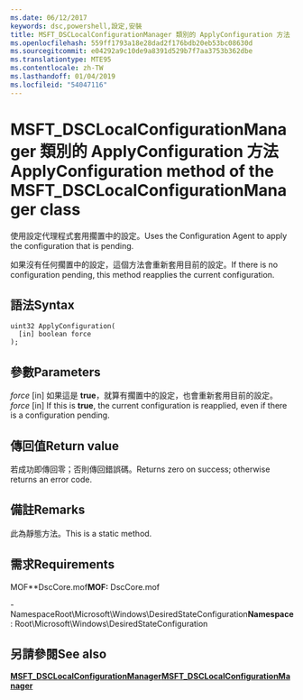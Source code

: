 ```yaml
---
ms.date: 06/12/2017
keywords: dsc,powershell,設定,安裝
title: MSFT_DSCLocalConfigurationManager 類別的 ApplyConfiguration 方法
ms.openlocfilehash: 559ff1793a18e28dad2f176bdb20eb53bc08630d
ms.sourcegitcommit: e04292a9c10de9a8391d529b7f7aa3753b362dbe
ms.translationtype: MTE95
ms.contentlocale: zh-TW
ms.lasthandoff: 01/04/2019
ms.locfileid: "54047116"
---
```

# <a name="applyconfiguration-method-of-the-msftdsclocalconfigurationmanager-class"></a><span data-ttu-id="49bff-103">MSFT_DSCLocalConfigurationManager 類別的 ApplyConfiguration 方法</span><span class="sxs-lookup"><span data-stu-id="49bff-103">ApplyConfiguration method of the MSFT_DSCLocalConfigurationManager class</span></span>

<span data-ttu-id="49bff-104">使用設定代理程式套用擱置中的設定。</span><span class="sxs-lookup"><span data-stu-id="49bff-104">Uses the Configuration Agent to apply the configuration that is pending.</span></span>

<span data-ttu-id="49bff-105">如果沒有任何擱置中的設定，這個方法會重新套用目前的設定。</span><span class="sxs-lookup"><span data-stu-id="49bff-105">If there is no configuration pending, this method reapplies the current configuration.</span></span>

## <a name="syntax"></a><span data-ttu-id="49bff-106">語法</span><span class="sxs-lookup"><span data-stu-id="49bff-106">Syntax</span></span>

```mof
uint32 ApplyConfiguration(
  [in] boolean force
);
```

## <a name="parameters"></a><span data-ttu-id="49bff-107">參數</span><span class="sxs-lookup"><span data-stu-id="49bff-107">Parameters</span></span>

<span data-ttu-id="49bff-108">*force* \[in\] 如果這是 **true**，就算有擱置中的設定，也會重新套用目前的設定。</span><span class="sxs-lookup"><span data-stu-id="49bff-108">*force* \[in\] If this is **true**, the current configuration is reapplied, even if there is a configuration pending.</span></span>

## <a name="return-value"></a><span data-ttu-id="49bff-109">傳回值</span><span class="sxs-lookup"><span data-stu-id="49bff-109">Return value</span></span>

<span data-ttu-id="49bff-110">若成功即傳回零；否則傳回錯誤碼。</span><span class="sxs-lookup"><span data-stu-id="49bff-110">Returns zero on success; otherwise returns an error code.</span></span>

## <a name="remarks"></a><span data-ttu-id="49bff-111">備註</span><span class="sxs-lookup"><span data-stu-id="49bff-111">Remarks</span></span>

<span data-ttu-id="49bff-112">此為靜態方法。</span><span class="sxs-lookup"><span data-stu-id="49bff-112">This is a static method.</span></span>

## <a name="requirements"></a><span data-ttu-id="49bff-113">需求</span><span class="sxs-lookup"><span data-stu-id="49bff-113">Requirements</span></span>

<span data-ttu-id="49bff-114">MOF\*\*DscCore.mof</span><span class="sxs-lookup"><span data-stu-id="49bff-114">**MOF:** DscCore.mof</span></span>

<span data-ttu-id="49bff-115">-NamespaceRoot\Microsoft\Windows\DesiredStateConfiguration</span><span class="sxs-lookup"><span data-stu-id="49bff-115">**Namespace**: Root\Microsoft\Windows\DesiredStateConfiguration</span></span>

## <a name="see-also"></a><span data-ttu-id="49bff-116">另請參閱</span><span class="sxs-lookup"><span data-stu-id="49bff-116">See also</span></span>

[<span data-ttu-id="49bff-117">**MSFT_DSCLocalConfigurationManager**</span><span class="sxs-lookup"><span data-stu-id="49bff-117">**MSFT_DSCLocalConfigurationManager**</span></span>](msft-dsclocalconfigurationmanager.md)